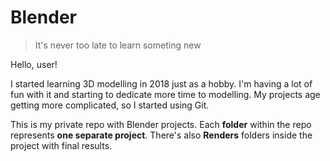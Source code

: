 # Blender

> It's never too late to learn someting new

Hello, user!

I started learning 3D modelling in 2018 just as a hobby. I'm having a lot of fun with it and starting to dedicate more time to modelling. My projects age getting more complicated, so I started using Git.

This is my private repo with Blender projects. Each **folder** within the repo represents **one separate project**. There's also **Renders** folders inside the project with final results.


